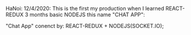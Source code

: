HaNoi: 12/4/2020: 
This is the first my production when I learned REACT-REDUX 3 months  basic NODEJS this name "CHAT APP":

"Chat App" conenct by: REACT-REDUX + NODEJS(SOCKET.IO);



